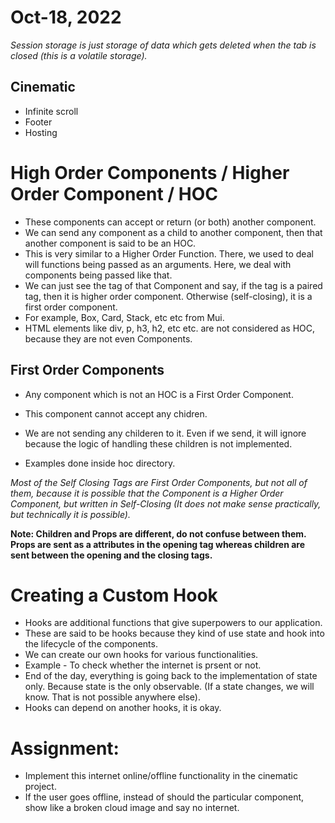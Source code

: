 # Oct-18, 2022

*Session storage is just storage of data which gets deleted when the tab is closed (this is a volatile storage).*

## Cinematic
- Infinite scroll
- Footer
- Hosting

# High Order Components / Higher Order Component / HOC
- These components can accept or return (or both) another component.
- We can send any component as a child to another component, then that another component is said to be an HOC.
- This is very similar to a Higher Order Function. There, we used to deal will functions being passed as an arguments. Here, we deal with components being passed like that.
- We can just see the tag of that Component and say, if the tag is a paired tag, then it is higher order component. Otherwise (self-closing), it is a first order component.
- For example, Box, Card, Stack, etc etc from Mui.
- HTML elements like div, p, h3, h2, etc etc. are not considered as HOC, because they are not even Components.

## First Order Components
- Any component which is not an HOC is a First Order Component.
- This component cannot accept any chidren.
- We are not sending any childeren to it. Even if we send, it will ignore because the logic of handling these children is not implemented.

- Examples done inside hoc directory.

*Most of the Self Closing Tags are First Order Components, but not all of them, because it is possible that the Component is a Higher Order Component, but written in Self-Closing (It does not make sense practically, but technically it is possible).*

**Note: Children and Props are different, do not confuse between them. Props are sent as a attributes in the opening tag whereas children are sent between the opening and the closing tags.**

# Creating a Custom Hook
- Hooks are additional functions that give superpowers to our application.
- These are said to be hooks because they kind of use state and hook into the lifecycle of the components.
- We can create our own hooks for various functionalities.
- Example - To check whether the internet is prsent or not.
- End of the day, everything is going back to the implementation of state only. Because state is the only observable. (If a state changes, we will know. That is not possible anywhere else). 
- Hooks can depend on another hooks, it is okay.

# Assignment:
- Implement this internet online/offline functionality in the cinematic project.
- If the user goes offline, instead of should the particular component, show like a broken cloud image and say no internet.
